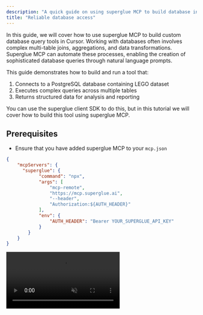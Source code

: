 ```yaml
---
description: "A quick guide on using superglue MCP to build database integrations."
title: "Reliable database access"
---
```


In this guide, we will cover how to use superglue MCP to build custom database query tools in Cursor. Working with databases often involves complex multi-table joins, aggregations, and data transformations. Superglue MCP can automate these processes, enabling the creation of sophisticated database queries through natural language prompts.

This guide demonstrates how to build and run a tool that:

1. Connects to a PostgreSQL database containing LEGO dataset
2. Executes complex queries across multiple tables
3. Returns structured data for analysis and reporting

You can use the superglue client SDK to do this, but in this tutorial we will cover how to build this tool using superglue MCP.

## Prerequisites

- Ensure that you have added superglue MCP to your `mcp.json`

```json mcp.json
{
	"mcpServers": {
	  "superglue": {
			"command": "npx",
			"args": [
				"mcp-remote",
				"https://mcp.superglue.ai",
				"--header",
				"Authorization:${AUTH_HEADER}"
			],
			"env": {
				"AUTH_HEADER": "Bearer YOUR_SUPERGLUE_API_KEY"
			}	
	    }
	}
}
```

<video autoPlay muted loop playsInline className="w-full aspect-video" src="https://superglue.cloud/files/mcp.mp4" />

<Note>
  Make sure to replace the API key placeholder with your own API key after copying.
</Note>

## Building a Custom Database Query Tool

You can find detailed descriptions of all available tools provided by superglue MCP [here](/docs/mcp/mcp-tools). In this tutorial, we will build a custom database integration tool using natural language through your Cursor chat interface.

Here's how to create a tool that analyzes LEGO data:

### Example Prompts:

```
Find the most popular LEGO themes by number of sets
Get detailed information about parts and colors for specific sets
Calculate inventory statistics across different themes

Database connection: postgres://superglue:superglue@database-1.c01e6ms2cdvl.us-east-1.rds.amazonaws.com:5432/lego
```

<video autoPlay muted loop playsInline className="w-full aspect-video" src="https://superglue.cloud/files/mcp-doc-demo.mp4" />

### What Happened Under the Hood:

- superglue MCP used `superglue_build_new_tool` to create a new database workflow that connects to PostgreSQL and executes the requested queries
- superglue MCP used `superglue_execute_tool` to run the workflow and fetch the actual LEGO data
- superglue MCP used `superglue_get_integration_code` to generate code for embedding this database workflow in your application

## Example: Creating a New Custom LEGO Set

<Note>
  The database used in this example is readonly. If you want to create your own writable database for testing, you can set up a local PostgreSQL instance:

  ```bash
  # Start PostgreSQL Container
  docker run --name lego-postgres -e POSTGRES_PASSWORD=password -e POSTGRES_DB=lego -p 5432:5432 -d postgres:15

  # Download and load the dataset
  wget https://raw.githubusercontent.com/neondatabase/postgres-sample-dbs/main/lego.sql
  psql -d "postgres://postgres:password@localhost:5432/lego" -f lego.sql
  ```
</Note>

Let's say you want to add a new custom LEGO set to the database. Instead of building a persistent tool, you can run a one-time instruction:

```
Execute this instruction once: Create a new LEGO set in my database with the following details:
- Set number: "CUSTOM-001"
- Name: "My Custom Castle"
- Year: 2024
- Theme: Castle (theme_id: 186)
- Number of parts: 150

Also add it to the inventories table with version 1.

Database connection: postgres://superglue:superglue@database-1.c01e6ms2cdvl.us-east-1.rds.amazonaws.com:5432/lego

Use these SQL operations:
1. INSERT into lego_sets table
2. INSERT into inventories table
3. Return confirmation with the new set details
```

This will execute immediately and return the results without creating a saved tool. Perfect for:
- Data entry tasks
- One-time data migrations
- Quick database updates
- Testing database operations

## Next Steps

- **Reuse Tools**: Execute your database tools anytime using `superglue_execute_tool` with the tool ID, or programmatically using the generated integration code
- **Complex Analytics**: Build tools for advanced analytics, data mining, or reporting across multiple database tables
- **Multi-Database**: Create tools that join data across different databases or combine database queries with API calls
- **Real-time Queries**: Set up tools for live database monitoring and alerting